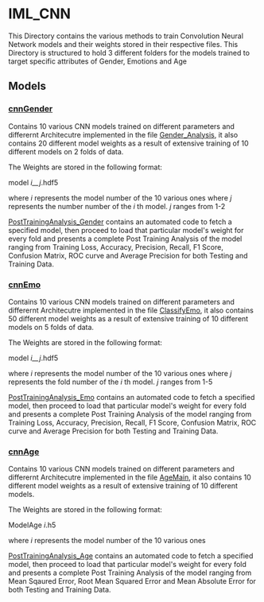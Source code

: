 # IML_CNN

This Directory contains the various methods to train Convolution Neural Network models and their weights stored in their respective files.
This Directory is structured to hold 3 different folders for the models trained to target specific attributes of Gender, Emotions and Age

## Models

### [cnnGender](https://drive.google.com/drive/folders/1NNoNN2kkXtEvrYv0Pf8gWdBw6Ej_EjoN)
Contains 10 various CNN models trained on different parameters and differernt Architecutre implemented in the file [Gender_Analysis](https://colab.research.google.com/drive/12K91YeH0N7NYk4sFxdVfOS1IzjAhjO12), it also contains 20 different model weights as a result of extensive training of 10 different models on 2 folds of data.


The Weights are stored in the following format:

model _i__j_.hdf5

where _i_ represents the model number of the 10 various ones
where _j_ represents the number number of the _i_ th model.  _j_ ranges from 1-2 

[PostTrainingAnalysis_Gender](https://colab.research.google.com/drive/16mPeYAQxAdWRzUX2I_XGARxPMnQzPz7_) contains an automated code to fetch a specified model, then proceed to load that particular model's weight for every fold and presents a complete Post Training Analysis of the model ranging from Training Loss, Accuracy, Precision, Recall, F1 Score, Confusion Matrix, ROC curve and Average Precision for both Testing and Training Data.

### [cnnEmo](https://drive.google.com/drive/folders/1qBXOaSn4MG-fUJRXoFj1JRx7ydlhH5Vg)
Contains 10 various CNN models trained on different parameters and differernt Architecutre implemented in the file [ClassifyEmo](https://colab.research.google.com/drive/1FAjjuVOQQ0nMAADh2JxzIQhHkufhXgs2), it also contains 50 different model weights as a result of extensive training of 10 different models on 5 folds of data.

The Weights are stored in the following format:

model _i__j_.hdf5 

where _i_ represents the model number of the 10 various ones
where _j_ represents the fold number of the _i_ th model. _j_ ranges from 1-5 

[PostTrainingAnalysis_Emo](https://colab.research.google.com/drive/1xm8nlxiFpwccshg6TiZoc-W8eFQMmzpL) contains an automated code to fetch a specified model, then proceed to load that particular model's weight for every fold and presents a complete Post Training Analysis of the model ranging from Training Loss, Accuracy, Precision, Recall, F1 Score, Confusion Matrix, ROC curve and Average Precision for both Testing and Training Data.

### [cnnAge](https://drive.google.com/drive/folders/1Ih5R9pCIPm26U1ZmoJ9MVU4Xf2sZV3fu)
Contains 10 various CNN models trained on different parameters and differernt Architecutre implemented in the file [AgeMain](https://colab.research.google.com/drive/1JtJzP8_UeJtT6EOMmqePHmgguFzzf5Fo), it also contains 10 different model weights as a result of extensive training of 10 different models.

The Weights are stored in the following format:

ModelAge _i_.h5

where _i_ represents the model number of the 10 various ones

[PostTrainingAnalysis_Age](https://colab.research.google.com/drive/1jlcT34X_fcjrDAjs8ORHD-Yx2mk4iYr2) contains an automated code to fetch a specified model, then proceed to load that particular model's weight for every fold and presents a complete Post Training Analysis of the model ranging from Mean Sqaured Error, Root Mean Squared Error and Mean Absolute Error for both Testing and Training Data.
